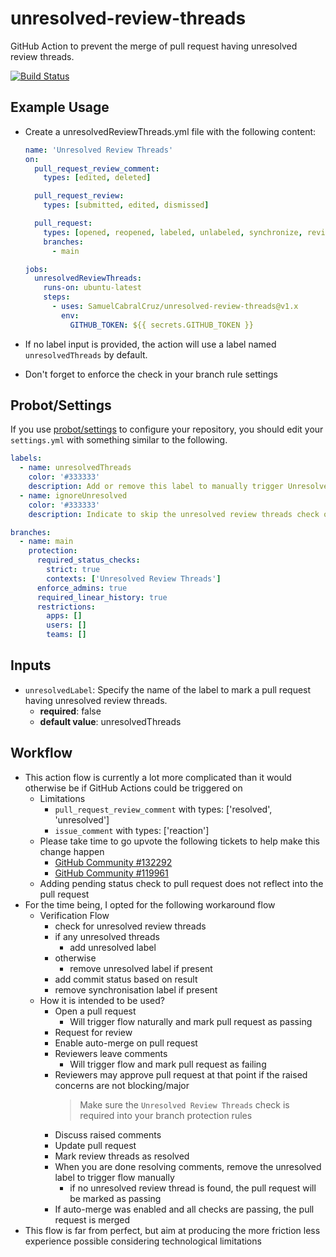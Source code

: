 # unresolved-review-threads

GitHub Action to prevent the merge of pull request having unresolved review threads.

[![Build Status](https://github.com/SamuelCabralCruz/unresolved-review-threads/workflows/CI%20-%20Pipeline/badge.svg)](https://github.com/SamuelCabralCruz/unresolved-review-threads/actions)

## Example Usage

- Create a unresolvedReviewThreads.yml file with the following content:

  ```yaml
  name: 'Unresolved Review Threads'
  on:
    pull_request_review_comment:
      types: [edited, deleted]
  
    pull_request_review:
      types: [submitted, edited, dismissed]

    pull_request:
      types: [opened, reopened, labeled, unlabeled, synchronize, review_requested, review_request_removed]
      branches:
        - main

  jobs:
    unresolvedReviewThreads:
      runs-on: ubuntu-latest
      steps:
        - uses: SamuelCabralCruz/unresolved-review-threads@v1.x
          env:
            GITHUB_TOKEN: ${{ secrets.GITHUB_TOKEN }}
  ```

- If no label input is provided, the action will use a label named `unresolvedThreads` by default.
- Don't forget to enforce the check in your branch rule settings

## Probot/Settings

If you use [probot/settings](https://github.com/probot/settings) to configure your repository, you should edit your `settings.yml` with something similar to the following.

  ```yaml
  labels:
    - name: unresolvedThreads
      color: '#333333'
      description: Add or remove this label to manually trigger UnresolvedReviewThreads check.
    - name: ignoreUnresolved
      color: '#333333'
      description: Indicate to skip the unresolved review threads check on a specific pull request.

  branches:
    - name: main
      protection:
        required_status_checks:
          strict: true
          contexts: ['Unresolved Review Threads']
        enforce_admins: true
        required_linear_history: true
        restrictions:
          apps: []
          users: []
          teams: []
  ```

## Inputs

- `unresolvedLabel`: Specify the name of the label to mark a pull request having unresolved review threads.
  - __required__: false
  - __default value__: unresolvedThreads
  
## Workflow

- This action flow is currently a lot more complicated than it would otherwise be if GitHub Actions could be triggered on
  - Limitations
    - `pull_request_review_comment` with types: ['resolved', 'unresolved']
    - `issue_comment` with types: ['reaction']
  - Please take time to go upvote the following tickets to help make this change happen
    - [GitHub Community #132292](https://github.community/t/feature-request-event-trigger-on-pr-review-comment-resolution-change/132292)
    - [GitHub Community #119961](https://github.community/t/trigger-workflow-on-issue-comment-reaction/119961)
  - Adding pending status check to pull request does not reflect into the pull request
- For the time being, I opted for the following workaround flow
  - Verification Flow
    - check for unresolved review threads
    - if any unresolved threads
      - add unresolved label
    - otherwise
      - remove unresolved label if present
    - add commit status based on result
    - remove synchronisation label if present
  - How it is intended to be used?
    - Open a pull request
      - Will trigger flow naturally and mark pull request as passing 
    - Request for review
    - Enable auto-merge on pull request
    - Reviewers leave comments 
      - Will trigger flow and mark pull request as failing
    - Reviewers may approve pull request at that point if the raised concerns are not blocking/major
      > Make sure the `Unresolved Review Threads` check is required into your branch protection rules
    - Discuss raised comments
    - Update pull request
    - Mark review threads as resolved
    - When you are done resolving comments, remove the unresolved label to trigger flow manually
      - if no unresolved review thread is found, the pull request will be marked as passing
    - If auto-merge was enabled and all checks are passing, the pull request is merged
- This flow is far from perfect, but aim at producing the more friction less experience possible considering technological limitations
